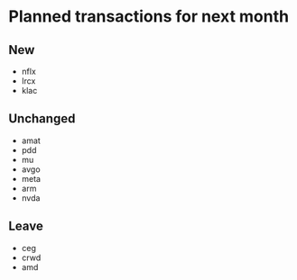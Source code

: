 # Planned transactions for next month

## New
+ nflx
+ lrcx
+ klac
## Unchanged
* amat
* pdd
* mu
* avgo
* meta
* arm
* nvda
## Leave
- ceg
- crwd
- amd